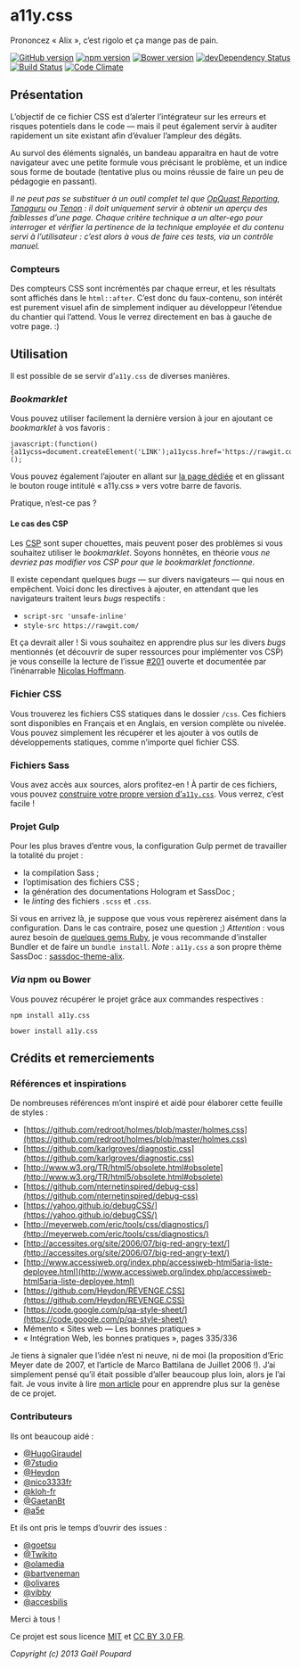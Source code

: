 a11y.css
========

Prononcez « Alix », c’est rigolo et ça mange pas de pain.

[![GitHub version](https://badge.fury.io/gh/ffoodd%2Fa11y.css.svg)](https://badge.fury.io/gh/ffoodd%2Fa11y.css)
[![npm version](https://badge.fury.io/js/a11y.css.svg)](https://badge.fury.io/js/a11y.css)
[![Bower version](https://badge.fury.io/bo/a11y.css.svg)](https://badge.fury.io/bo/a11y.css)
[![devDependency Status](https://david-dm.org/ffoodd/a11y.css/dev-status.svg)](https://david-dm.org/ffoodd/a11y.css#info=devDependencies)
[![Build Status](https://travis-ci.org/ffoodd/a11y.css.svg?branch=master)](https://travis-ci.org/ffoodd/a11y.css)
[![Code Climate](https://codeclimate.com/github/ffoodd/a11y.css/badges/gpa.svg)](https://codeclimate.com/github/ffoodd/a11y.css)

## Présentation

L’objectif de ce fichier CSS est d’alerter l’intégrateur sur les erreurs et risques potentiels dans le code — mais il peut également servir à auditer rapidement un site existant afin d’évaluer l’ampleur des dégâts.

Au survol des éléments signalés, un bandeau apparaitra en haut de votre navigateur avec une petite formule vous précisant le problème, et un indice sous forme de boutade (tentative plus ou moins réussie de faire un peu de pédagogie en passant).

*Il ne peut pas se substituer à un outil complet tel que [OpQuast Reporting](http://reporting.opquast.com/fr/), [Tanaguru](http://www.tanaguru.com/fr/) ou [Tenon](http://tenon.io/) : il doit uniquement servir à obtenir un aperçu des faiblesses d’une page. Chaque critère technique a un alter-ego pour interroger et vérifier la pertinence de la technique employée et du contenu servi à l’utilisateur : c’est alors à vous de faire ces tests, via un contrôle manuel.*

### Compteurs

Des compteurs CSS sont incrémentés par chaque erreur, et les résultats sont affichés dans le `html::after`. C’est donc du faux-contenu, son intérêt est purement visuel afin de simplement indiquer au développeur l’étendue du chantier qui l’attend. Vous le verrez directement en bas à gauche de votre page. :)


## Utilisation

Il est possible de se servir dʼ`a11y.css` de diverses manières.

### _Bookmarklet_

Vous pouvez utiliser facilement la dernière version à jour en ajoutant ce *bookmarklet* à vos favoris :

```
javascript:(function(){a11ycss=document.createElement('LINK');a11ycss.href='https://rawgit.com/ffoodd/a11y.css/master/a11y.css';a11ycss.rel='stylesheet';a11ycss.media='all';document.body.appendChild(a11ycss);})();
```

Vous pouvez également l’ajouter en allant sur [la page dédiée](http://ffoodd.github.io/a11y.css/) et en glissant le bouton rouge intitulé « a11y.css » vers votre barre de favoris.

Pratique, n’est-ce pas ?

#### Le cas des CSP

Les [CSP](https://www.w3.org/TR/CSP/) sont super chouettes, mais peuvent poser des problèmes si vous souhaitez utiliser le *bookmarklet*. Soyons honnêtes, en théorie *vous ne devriez pas modifier vos CSP pour que le bookmarklet fonctionne*.

Il existe cependant quelques *bugs* — sur divers navigateurs — qui nous en empêchent.
Voici donc les directives à ajouter, en attendant que les navigateurs traitent leurs _bugs_ respectifs :

* `script-src 'unsafe-inline'`
* `style-src https://rawgit.com/`

Et ça devrait aller ! Si vous souhaitez en apprendre plus sur les divers _bugs_ mentionnés (et découvrir de super ressources pour implémenter vos CSP) je vous conseille la lecture de l’issue [#201](https://github.com/ffoodd/a11y.css/issues/201) ouverte et documentée par l’inénarrable [Nicolas Hoffmann](https://twitter.com/Nico3333fr).

### Fichier CSS

Vous trouverez les fichiers CSS statiques dans le dossier `/css`.
Ces fichiers sont disponibles en Français et en Anglais, en version complète ou nivelée.
Vous pouvez simplement les récupérer et les ajouter à vos outils de développements statiques, comme n’importe quel fichier CSS.

### Fichiers Sass

Vous avez accès aux sources, alors profitez-en !
À partir de ces fichiers, vous pouvez [construire votre propre version d’`a11y.css`](https://github.com/ffoodd/a11y.css/blob/master/CUSTOMIZE-fr.md).
Vous verrez, c’est facile !

### Projet Gulp

Pour les plus braves d’entre vous, la configuration Gulp permet de travailler la totalité du projet :
* la compilation Sass ;
* l’optimisation des fichiers CSS ;
* la génération des documentations Hologram et SassDoc ;
* le *linting* des fichiers `.scss` et `.css`.

Si vous en arrivez là, je suppose que vous vous repèrerez aisément dans la configuration. Dans le cas contraire, posez une question ;)
*Attention* : vous aurez besoin de [quelques gems Ruby](https://github.com/ffoodd/a11y.css/blob/master/Gemfile), je vous recommande d’installer Bundler et de faire un `bundle install`.
*Note* : `a11y.css` a son propre thème SassDoc : [sassdoc-theme-alix](https://github.com/ffoodd/sassdoc-theme-alix).

### *Via* npm ou Bower

Vous pouvez récupérer le projet grâce aux commandes respectives :

```
npm install a11y.css
```

```
bower install a11y.css
```


## Crédits et remerciements

### Références et inspirations

De nombreuses références m’ont inspiré et aidé pour élaborer cette feuille de styles :

* [https://github.com/redroot/holmes/blob/master/holmes.css](https://github.com/redroot/holmes/blob/master/holmes.css)
* [https://github.com/karlgroves/diagnostic.css](https://github.com/karlgroves/diagnostic.css)
* [http://www.w3.org/TR/html5/obsolete.html#obsolete](http://www.w3.org/TR/html5/obsolete.html#obsolete)
* [https://github.com/nternetinspired/debug-css](https://github.com/nternetinspired/debug-css)
* [https://yahoo.github.io/debugCSS/](https://yahoo.github.io/debugCSS/)
* [http://meyerweb.com/eric/tools/css/diagnostics/](http://meyerweb.com/eric/tools/css/diagnostics/)
* [http://accessites.org/site/2006/07/big-red-angry-text/](http://accessites.org/site/2006/07/big-red-angry-text/)
* [http://www.accessiweb.org/index.php/accessiweb-html5aria-liste-deployee.html](http://www.accessiweb.org/index.php/accessiweb-html5aria-liste-deployee.html)
* [https://github.com/Heydon/REVENGE.CSS](https://github.com/Heydon/REVENGE.CSS)
* [https://code.google.com/p/qa-style-sheet/](https://code.google.com/p/qa-style-sheet/)
* Mémento « Sites web — Les bonnes pratiques »
* « Intégration Web, les bonnes pratiques », pages 335/336

Je tiens à signaler que l’idée n’est ni neuve, ni de moi (la proposition d’Eric Meyer date de 2007, et l’article de Marco Battilana de Juillet 2006 !). J’ai simplement pensé qu’il était possible d’aller beaucoup plus loin, alors je l’ai fait. Je vous invite à lire [mon article](http://www.ffoodd.fr/a11y-cssun-credo/) pour en apprendre plus sur la genèse de ce projet.

### Contributeurs

Ils ont beaucoup aidé :

* [@HugoGiraudel](https://twitter.com/HugoGiraudel)
* [@7studio](https://twitter.com/7studio)
* [@Heydon](https://twitter.com/heydonworks)
* [@nico3333fr](https://twitter.com/Nico3333fr)
* [@kloh-fr](https://twitter.com/klohFR)
* [@GaetanBt](https://twitter.com/GaetanBt)
* [@a5e](https://github.com/a5e)

Et ils ont pris le temps d’ouvrir des issues :

* [@goetsu](https://twitter.com/goetsu)
* [@Twikito](https://twitter.com/twikito)
* [@olamedia](https://github.com/olamedia)
* [@bartveneman](http://bveneman.nl/)
* [@olivares](https://twitter.com/olivares)
* [@vibby](https://twitter.com/vibby0)
* [@accesbilis](https://twitter.com/accesbilis)

Merci à tous !

Ce projet est sous licence [MIT](http://opensource.org/licenses/MIT "The MIT licence") et [CC BY 3.0 FR](http://creativecommons.org/licenses/by/3.0/fr/ "Explications de la licence").

*Copyright (c) 2013 Gaël Poupard*
